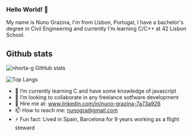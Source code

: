 ### Hello World! 👋

My name is Nuno Grazina, I'm from Lisbon, Portugal, I have a bachelor's degree in Civil Engineering and currently I'm learning C/C++ at 42 Lisbon School.

## Github stats
![nhorta-g GitHub stats](https://github-readme-stats.vercel.app/api?username=nhorta-g&show_icons=true&theme=github_dark)

![Top Langs](https://github-readme-stats.vercel.app/api/top-langs/?username=nhorta-g&layout=compact&theme=github_dark)


- 🌱 I’m currently learning C and have some knowledge of javascript
- 👯 I’m looking to collaborate in any freelance sotfware development
- :handshake:	Hire me at: www.linkedin.com/in/nuno-grazina-7a73a926
- 📫 How to reach me: nunogra@gmail.com
- ⚡ Fun fact: Lived in Spain, Barcelona for 9 years working as a flight steward
